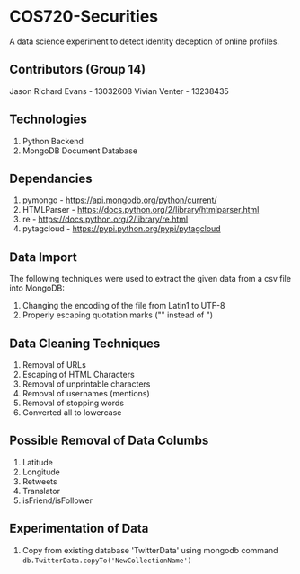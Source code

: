 # COS720-Securities
A data science experiment to detect identity deception of online profiles.

## Contributors (Group 14)
Jason Richard Evans - 13032608
Vivian Venter - 13238435

## Technologies
1. Python Backend
2. MongoDB Document Database

## Dependancies
1. pymongo - https://api.mongodb.org/python/current/ 
2. HTMLParser - https://docs.python.org/2/library/htmlparser.html
3. re - https://docs.python.org/2/library/re.html
4. pytagcloud - https://pypi.python.org/pypi/pytagcloud

## Data Import
The following techniques were used to extract the given data from a csv file into MongoDB:
1. Changing the encoding of the file from Latin1 to UTF-8
2. Properly escaping quotation marks ("" instead of \")

## Data Cleaning Techniques
1. Removal of URLs
2. Escaping of HTML Characters
3. Removal of unprintable characters
4. Removal of usernames (mentions)
5. Removal of stopping words
6. Converted all to lowercase

## Possible Removal of Data Columbs
1. Latitude
2. Longitude
3. Retweets
4. Translator
5. isFriend/isFollower

## Experimentation of Data
1. Copy from existing database 'TwitterData' using mongodb command <code>db.TwitterData.copyTo('NewCollectionName')</code>